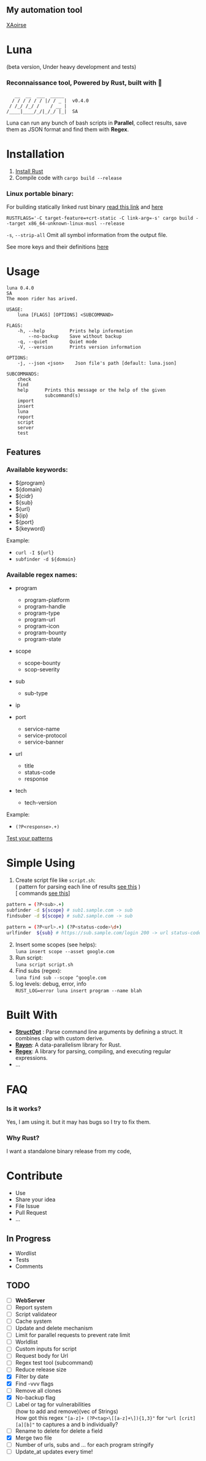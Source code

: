 ## My automation tool
[XAoirse](https://github.com/xaoirse)
# Luna 
(beta version, Under heavy development and tests)
### **Reconnaissance** tool, Powered by **Rust**, built with 🖤  


```
   __  __  ___  _____ 
  / / / / / / |/ / _ |  v0.4.0
 / /_/ /_/ /    / __ |        
/____|____/_/|_/_/ |_|  SA    

```
 
Luna can run any bunch of bash scripts in **Parallel**, collect results, save them as JSON format and find them with **Regex**.


# Installation   
1. [Install Rust](https://www.rust-lang.org/tools/install)
2. Compile code with `cargo build --release`   

### Linux portable binary:
For building statically linked rust binary [read this link](https://blog.davidvassallo.me/2021/06/10/lessons-learned-building-statically-linked-rust-binaries-openssl/) and [here](https://doc.rust-lang.org/reference/linkage.html#static-and-dynamic-c-runtimes)

`RUSTFLAGS='-C target-feature=+crt-static -C link-arg=-s' cargo build --target x86_64-unknown-linux-musl --release`


`-s`, `--strip-all` Omit all symbol information from the output file.

See more keys and their definitions [here](https://doc.rust-lang.org/cargo/reference/manifest.html)


# Usage

```
luna 0.4.0
SA
The moon rider has arived.

USAGE:
    luna [FLAGS] [OPTIONS] <SUBCOMMAND>

FLAGS:
    -h, --help         Prints help information
        --no-backup    Save without backup
    -q, --quiet        Quiet mode
    -V, --version      Prints version information

OPTIONS:
    -j, --json <json>    Json file's path [default: luna.json]

SUBCOMMANDS:
    check     
    find      
    help      Prints this message or the help of the given
              subcommand(s)
    import
    insert
    luna    
    report    
    script    
    server    
    test      
```
## Features
### <a name="available-keywords"> </a>Available keywords:
- ${program}
- ${domain}
- ${cidr}
- ${sub}
- ${url}
- ${ip}
- ${port}
- ${keyword}

Example:
- `curl -I ${url}`
- `subfinder -d ${domain}`

### <a name="regex-names"> </a>Available regex names:
- program
    - program-platform
    - program-handle
    - program-type
    - program-url
    - program-icon
    - program-bounty
    - program-state  

- scope
    - scope-bounty
    - scop-severity

- sub
    - sub-type

- ip

- port
    - service-name
    - service-protocol
    - service-banner

- url
    - title
    - status-code
    - response

- tech
    - tech-version

Example:
- `(?P<response>.+)`  

[Test your patterns](https://rustexp.lpil.uk/)

# Simple Using
1. Create script file like `script.sh`:  
( pattern for parsing each line of results [see this](#regex-names) )  
[ commands [see this](#available-keywords)]
```bash
pattern = (?P<sub>.+)
subfinder -d ${scope} # sub1.sample.com -> sub
findsuber -d ${scope} # sub2.sample.com -> sub

pattern = (?P<url>.+) (?P<status-code>\d+)
urlfinder  ${sub} # https://sub.sample.com/login 200 -> url status-code
```
2. Insert some scopes (see helps):  
`luna insert scope --asset google.com`
3. Run script:  
`luna script script.sh`  
4. Find subs (regex):  
`luna find sub --scope ^google.com`
5. log levels: debug, error, info  
`RUST_LOG=error luna insert program --name blah`


# Built With
- [**StructOpt**](https://github.com/TeXitoi/structopt)
: Parse command line arguments by defining a struct. It combines clap with custom derive.
- [**Rayon**](https://github.com/rayon-rs/rayon): A data-parallelism library for Rust.
- [**Regex**](https://github.com/rust-lang/regex
): A library for parsing, compiling, and executing regular expressions.
- ...

# FAQ
### Is it works?
Yes, I am using it. but it may has bugs so I try to fix them.
### Why Rust?
I want a standalone binary release from my code,


# Contribute
- Use
- Share your idea
- File Issue
- Pull Request
- ...

## In Progress
- Wordlist
- Tests
- Comments


## TODO
- [ ] **WebServer**  
- [ ] Report system  
- [ ] Script validateor  
- [ ] Cache system  
- [ ] Update and delete mechanism  
- [ ] Limit for parallel requests to prevent rate limit  
- [ ] Worldlist
- [ ] Custom inputs for script
- [ ] Request body for Url
- [ ] Regex test tool (subcommand)
- [ ] Reduce release size
- [x] Filter by date
- [x] Find -vvv flags
- [ ] Remove all clones  
- [x] No-backup flag
- [ ] Label or tag for vulnerabilities   
(how to add and remove)(vec of Strings)  
How got this regex `"[a-z]+ (?P<tag>\[[a-z]+\]){1,3}"` for `"url [crit][a][b]"` to captures a and b individually?
- [ ] Rename to delete for delete a field
- [x] Merge two file
- [ ] Number of urls, subs and ... for each program stringify
- [ ] Update_at updates every time!